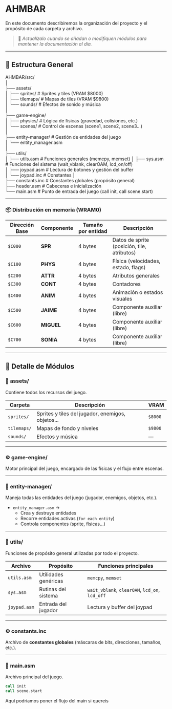 # AHMBAR
En este documento describiremos la organización del proyecto y el propósito de cada carpeta y archivo.  
> 📄 *Actualízalo cuando se añadan o modifiquen módulos para mantener la documentación al día.*

---
## 📁 Estructura General

AHMBAR/src/  
│  
├── assets/  
│ ├── sprites/ # Sprites y tiles (VRAM $8000)  
│ ├── tilemaps/ # Mapas de tiles (VRAM $9800)  
│ └── sounds/ # Efectos de sonido y música  
│  
├── game-engine/  
│ ├── physics/ # Lógica de físicas (gravedad, colisiones, etc.)  
│ └── scenes/ # Control de escenas (scene1, scene2, scene3…)  
│  
├── entity-manager/ # Gestión de entidades del juego  
│ └── entity_manager.asm  
│  
├── utils/  
│ ├── utils.asm # Funciones generales (memcpy, memset)
│ ├── sys.asm # Funciones del sistema (wait_vblank, clearOAM, lcd_on/off)  
│ ├── joypad.asm # Lectura de botones y gestión del buffer  
│ └── joypad.inc # Constantes
│  
├── constants.inc # Constantes globales (propósito general)  
├── header.asm # Cabeceras e inicialización  
└── main.asm # Punto de entrada del juego (call init, call scene.start)

---

### 📦 Distribución en memoria (WRAM0)

| Dirección Base | Componente | Tamaño por entidad | Descripción                                 |
| -------------- | ---------- | ------------------ | ------------------------------------------- |
| `$C000`        | **SPR**    | 4 bytes            | Datos de sprite (posición, tile, atributos) |
| `$C100`        | **PHYS**   | 4 bytes            | Física (velocidades, estado, flags)         |
| `$C200`        | **ATTR**   | 4 bytes            | Atributos generales                         |
| `$C300`        | **CONT**   | 4 bytes            | Contadores                                  |
| `$C400`        | **ANIM**   | 4 bytes            | Animación o estados visuales                |
| `$C500`        | **JAIME**  | 4 bytes            | Componente auxiliar (libre)                 |
| `$C600`        | **MIGUEL** | 4 bytes            | Componente auxiliar (libre)                 |
| `$C700`        | **SONIA**  | 4 bytes            | Componente auxiliar (libre)                 |

--- 

## 🧱 Detalle de Módulos

### 🎨 **assets/**
Contiene todos los recursos del juego.

| Carpeta     | Descripción                                       | VRAM    |
| ----------- | ------------------------------------------------- | ------- |
| `sprites/`  | Sprites y tiles del jugador, enemigos, objetos... | `$8000` |
| `tilemaps/` | Mapas de fondo y niveles                          | `$9800` |
| `sounds/`   | Efectos y música                                  | —       |

---

### ⚙️ **game-engine/**
Motor principal del juego, encargado de las físicas y el flujo entre escenas.



---

### 👾 **entity-manager/**
Maneja todas las entidades del juego (jugador, enemigos, objetos, etc.).

- `entity_manager.asm` →  
  - Crea y destruye entidades  
  - Recorre entidades activas (`for each entity`)  
  - Controla componentes (sprite, físicas...)

---

### 🧰 **utils/**
Funciones de propósito general utilizadas por todo el proyecto.

| Archivo | Propósito | Funciones principales |
|----------|------------|-----------------------|
| `utils.asm` | Utilidades genéricas | `memcpy`, `memset` |
| `sys.asm` | Rutinas del sistema | `wait_vblank`, `clearOAM`, `lcd_on`, `lcd_off` |
| `joypad.asm` | Entrada del jugador | Lectura y buffer del joypad |

---
### ⚙️ **constants.inc**
Archivo de **constantes globales** (máscaras de bits, direcciones, tamaños, etc.).

---
### 🚀 **main.asm**
Archivo principal del juego.

```asm
call init
call scene.start
```

Aquí podriamos poner el flujo del main si quereis
